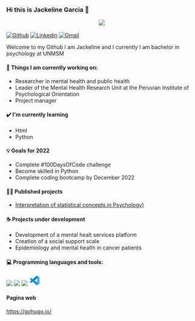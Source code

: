 ### Hi this is Jackeline Garcia 👋


<p align="center"><img width="30%" src="https://pa1.narvii.com/7655/19632574443f4d276e3bcdacb80d077bc15af3f3r1-450-450_hq.gif"/></p>



[![Github](https://img.shields.io/badge/-Github-000?style=flat&logo=Github&logoColor=white)](https://github.com/JackelineGS)
[![Linkedin](https://img.shields.io/badge/-LinkedIn-blue?style=flat&logo=Linkedin&logoColor=white)](https://www.linkedin.com/in/jackeline-garcia-75a716170/)
[![Gmail](https://img.shields.io/badge/-Gmail-c14438?style=flat&logo=Gmail&logoColor=white)](mailto:jackeline.garcia1@unmsm.edu.pe)

Welcome to my Github I am Jackeline and I currently I am bachelor in psychology at UNMSM


#### 🌱 Things I am currently working on: 

- Researcher in mental health and public health
- Leader of the Mental Health Research Unit at the Peruvian Institute of Psychological Orientation
- Project manager   

#### ✔️ I'm currently learning
- Html
- Python

#### 💡 Goals for 2022
- Complete #100DaysOfCode challenge
- Become skilled in Python
- Complete coding bootcamp by December 2022

#### 👩‍💻 Published projects
- [Interpretation of statistical concepts in Psychology)](http://www.marianjournals.com/files/JPER_articles/JPER_29_1_2021/Tafur_Mendoza_et_al_JPER_2021_29_1_72_96.pdf)

#### ☕ Projects under development
- Development of a mental healt services platform
- Creation of a social support scale
- Epidemiology and mental health in cancer patients

#### :computer: Programming languages and tools: 

<code><img width="10%" src="https://www.vectorlogo.zone/logos/python/python-ar21.svg"></code>
<code><img width="10%" src="https://www.vectorlogo.zone/logos/r-project/r-project-icon.svg"></code>
<code><img width="10%" src="https://www.vectorlogo.zone/logos/git-scm/git-scm-ar21.svg"></code>
<code><img width="06%" src="https://raw.githubusercontent.com/sachinverma53121/sachinverma53121/master/icons/vsc.png"></code>
<br />

#### Pagina web
https://gohugo.io/ 



